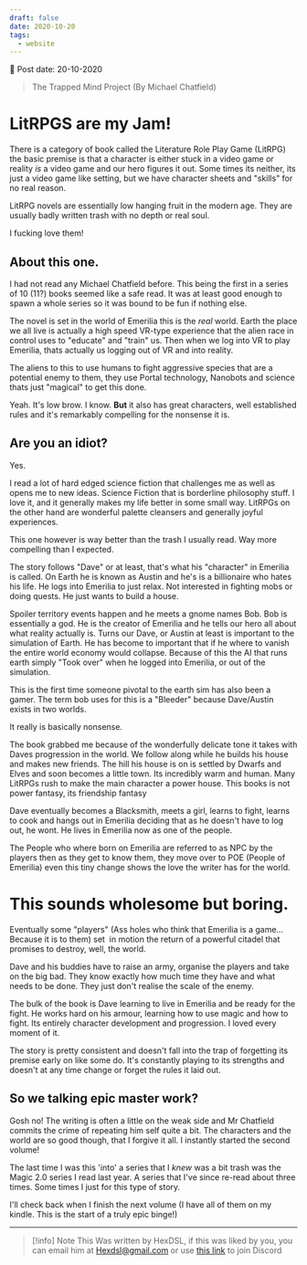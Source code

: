 ```yaml
---
draft: false
date: 2020-10-20
tags:
  - website
---
```


📆 Post date: 20-10-2020

> The Trapped Mind Project (By Michael Chatfield)

# LitRPGS are my Jam!

There is a category of book called the Literature Role Play Game (LitRPG) the basic premise is that a character is either stuck in a video game or reality _is_ a video game and our hero figures it out. Some times its neither, its just a video game like setting, but we have character sheets and "skills" for no real reason.

LitRPG novels are essentially low hanging fruit in the modern age. They are usually badly written trash with no depth or real soul.

I fucking love them!

## About this one.

I had not read any Michael Chatfield before. This being the first in a series of 10 (11?) books seemed like a safe read. It was at least good enough to spawn a whole series so it was bound to be fun if nothing else.

The novel is set in the world of Emerilia this is the _real_ world. Earth the place we all live is actually a high speed VR-type experience that the alien race in control uses to "educate" and "train" us. Then when we log into VR to play Emerilia, thats actually us logging out of VR and into reality.

The aliens to this to use humans to fight aggressive species that are a potential enemy to them, they use Portal technology, Nanobots and science thats just "magical" to get this done.

Yeah. It's low brow. I know. **But** it also has great characters, well established rules and it's remarkably compelling for the nonsense it is.

## Are you an idiot?

Yes.

I read a lot of hard edged science fiction that challenges me as well as opens me to new ideas. Science Fiction that is borderline philosophy stuff. I love it, and it generally makes my life better in some small way. LitRPGs on the other hand are wonderful palette cleansers and generally joyful experiences.

This one however is way better than the trash I usually read. Way more compelling than I expected.

The story follows "Dave" or at least, that's what his "character" in Emerilia is called. On Earth he is known as Austin and he's is a billionaire who hates his life. He logs into Emerilia to just relax. Not interested in fighting mobs or doing quests. He just wants to build a house.

Spoiler territory events happen and he meets a gnome names Bob. Bob is essentially a god. He is the creator of Emerilia and he tells our hero all about what reality actually is. Turns our Dave, or Austin at least is important to the simulation of Earth. He has become to important that if he where to vanish the entire world economy would collapse. Because of this the AI that runs earth simply "Took over" when he logged into Emerilia, or out of the simulation.

This is the first time someone pivotal to the earth sim has also been a gamer. The term bob uses for this is a "Bleeder" because Dave/Austin exists in two worlds.

It really is basically nonsense.

The book grabbed me because of the wonderfully delicate tone it takes with Daves progression in the world. We follow along while he builds his house and makes new friends. The hill his house is on is settled by Dwarfs and Elves and soon becomes a little town. Its incredibly warm and human. Many LitRPGs rush to make the main character a power house. This books is not power fantasy, its friendship fantasy

Dave eventually becomes a Blacksmith, meets a girl, learns to fight, learns to cook and hangs out in Emerilia deciding that as he doesn't have to log out, he wont. He lives in Emerilia now as one of the people.

The People who where born on Emerilia are referred to as NPC by the players then as they get to know them, they move over to POE (People of Emerilia) even this tiny change shows the love the writer has for the world.

# This sounds wholesome but boring.

Eventually some "players" (Ass holes who think that Emerilia is a game... Because it is to them) set  in motion the return of a powerful citadel that promises to destroy, well, the world.

Dave and his buddies have to raise an army, organise the players and take on the big bad. They know exactly how much time they have and what needs to be done. They just don't realise the scale of the enemy.

The bulk of the book is Dave learning to live in Emerilia and be ready for the fight. He works hard on his armour, learning how to use magic and how to fight. Its entirely character development and progression. I loved every moment of it.

The story is pretty consistent and doesn't fall into the trap of forgetting its premise early on like some do. It's constantly playing to its strengths and doesn't at any time change or forget the rules it laid out.

## So we talking epic master work?

Gosh no! The writing is often a little on the weak side and Mr Chatfield commits the crime of repeating him self quite a bit. The characters and the world are so good though, that I forgive it all. I instantly started the second volume!

The last time I was this 'into' a series that I _knew_ was a bit trash was the Magic 2.0 series I read last year. A series that I've since re-read about three times. Some times I just for this type of story.

I'll check back when I finish the next volume (I have all of them on my kindle. This is the start of a truly epic binge!)

---

> [!info] Note
> This Was written by HexDSL, if this was liked by you, you can email him at [Hexdsl@gmail.com](mailto:hexdsl@gmail.com) or use [this link](https://discord.hexdsl.com) to join Discord

